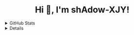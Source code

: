 <h1 align="center">Hi 👋, I'm shAdow-XJY!</h1>
<details>
<summary>GitHub Stats</summary>
<div align="center">
  <a href="https://github.com/shAdow-XJY">
  <img height="180em" src="https://github-readme-stats.vercel.app/api?username=shAdow-XJY&show_icons=true&theme=algolia&include_all_commits=true&count_private=true"/>
</div>
</details>
<details>
<summary>Used Languages</summary>
<div align="center">
  <a href="https://github.com/shAdow-XJY">
  <img height="180em" src="https://github-readme-stats.vercel.app/api/top-langs/?username=shAdow-XJY&layout=compact&langs_count=7&theme=algolia&hide=xslt,cmake,python,powershell,css,c,c#"/>
</div>
</details>
